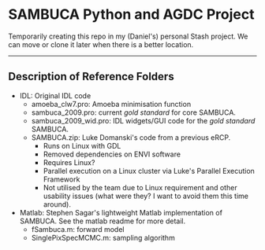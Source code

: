 # SAMBUCA Python and AGDC Project
Temporarily creating this repo in my (Daniel's) personal Stash project. We can
move or clone it later when there is a better location.

---

## Description of Reference Folders
* IDL: Original IDL code
    * amoeba_clw7.pro: Amoeba minimisation function
    * sambuca_2009.pro: current *gold standard* for core SAMBUCA.
    * sambuca_2009_wid.pro: IDL widgets/GUI code for the *gold standard* SAMBUCA.
    * SAMBUCA.zip: Luke Domanski's code from a previous eRCP.
        * Runs on Linux with GDL
        * Removed dependencies on ENVI software
        * Requires Linux?
        * Parallel execution on a Linux cluster via Luke's Parallel Execution
          Framework
        * Not utilised by the team due to Linux requirement and other usability
          issues (what were they? I want to avoid them this time around).
* Matlab: Stephen Sagar's lightweight Matlab implementation of SAMBUCA. See the
  matlab readme for more detail.
    * fSambuca.m: forward model
    * SinglePixSpecMCMC.m: sampling algorithm
